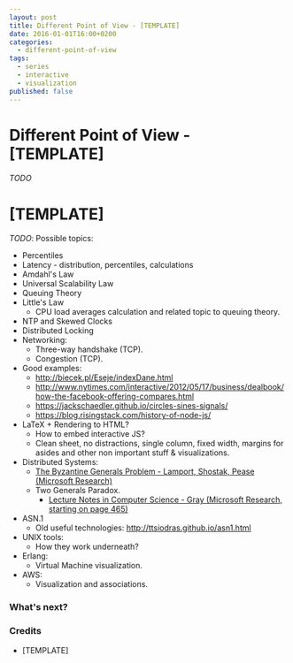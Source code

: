 ```yaml
---
layout: post
title: Different Point of View - [TEMPLATE]
date: 2016-01-01T16:00+0200
categories:
  - different-point-of-view
tags:
  - series
  - interactive
  - visualization
published: false
---
```


# Different Point of View - [TEMPLATE]

<quote class="disclaimer">*TODO*</quote>

# [TEMPLATE]

*TODO*: Possible topics:

- Percentiles
- Latency - distribution, percentiles, calculations
- Amdahl's Law
- Universal Scalability Law
- Queuing Theory
- Little's Law
  - CPU load averages calculation and related topic to queuing theory.
- NTP and Skewed Clocks
- Distributed Locking
- Networking:
  - Three-way handshake (TCP).
  - Congestion (TCP).
- Good examples:
  - http://biecek.pl/Eseje/indexDane.html
  - http://www.nytimes.com/interactive/2012/05/17/business/dealbook/how-the-facebook-offering-compares.html
  - https://jackschaedler.github.io/circles-sines-signals/
  - https://blog.risingstack.com/history-of-node-js/
- LaTeX + Rendering to HTML?
  - How to embed interactive JS?
  - Clean sheet, no distractions, single column, fixed width, margins for asides
    and other non important stuff & visualizations.
- Distributed Systems:
  - [The Byzantine Generals Problem - Lamport, Shostak, Pease (Microsoft Research)](http://research.microsoft.com/en-us/um/people/lamport/pubs/byz.pdf)
  - Two Generals Paradox.
    - [Lecture Notes in Computer Science - Gray (Microsoft Research, starting on page 465)](http://research.microsoft.com/en-us/um/people/gray/papers/DBOS.pdf)
- ASN.1
  - Old useful technologies: http://ttsiodras.github.io/asn1.html
- UNIX tools:
  - How they work underneath?
- Erlang:
  - Virtual Machine visualization.
- AWS:
  - Visualization and associations.

### What's next?

### Credits

- [TEMPLATE]
